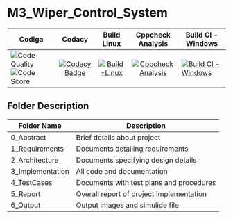 # M3_Wiper_Control_System



| Codiga |Codacy| Build Linux| Cppcheck Analysis| Build CI - Windows
| ----- | :---: | :---: | :---: | ----- |
![Code Quality](https://api.codiga.io/project/33553/status/svg) ![Code Score](https://api.codiga.io/project/33553/score/svg) |[![Codacy Badge](https://app.codacy.com/project/badge/Grade/7836775a3c654f0b8fdabb008a174729)](https://www.codacy.com/gh/AishwaryaTharagalla/M3_Wiper_Control_System/dashboard?utm_source=github.com&amp;utm_medium=referral&amp;utm_content=AishwaryaTharagalla/M3_Wiper_Control_System&amp;utm_campaign=Badge_Grade)|[![Build-Linux](https://github.com/AishwaryaTharagalla/M3_Wiper_Control_System/actions/workflows/build%20linux.yml/badge.svg)](https://github.com/AishwaryaTharagalla/M3_Wiper_Control_System/actions/workflows/build%20linux.yml)|[![Cppcheck Analysis](https://github.com/AishwaryaTharagalla/M3_Wiper_Control_System/actions/workflows/cpp%20check-.yml/badge.svg)](https://github.com/AishwaryaTharagalla/M3_Wiper_Control_System/actions/workflows/cpp%20check-.yml) | [![Build CI - Windows](https://github.com/AishwaryaTharagalla/M3_Wiper_Control_System/actions/workflows/build%20windows.yml/badge.svg)](https://github.com/AishwaryaTharagalla/M3_Wiper_Control_System/actions/workflows/build%20windows.yml)

## Folder	Description
 Folder Name | Description
 ------------|---------------------------
0_Abstract |  Brief details about project
1_Requirements  |	Documents detailing requirements|
2_Architecture|Documents specifying design details
3_Implementation	|All code and documentation
4_TestCases|	Documents with test plans and procedures
5_Report| Overall report of project Implementation
6_Output| Output images and simulide file
